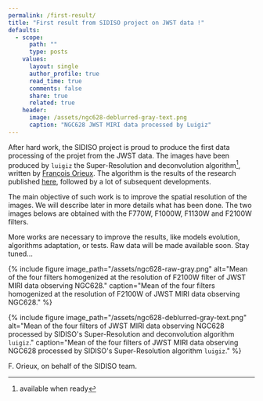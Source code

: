 ```yaml
---
permalink: /first-result/
title: "First result from SIDISO project on JWST data !"
defaults:
  - scope:
      path: ""
      type: posts
    values:
      layout: single
      author_profile: true
      read_time: true
      comments: false
      share: true
      related: true
    header:
      image: /assets/ngc628-deblurred-gray-text.png
      caption: "NGC628 JWST MIRI data processed by Luigiz"
---
```


After hard work, the SIDISO project is proud to produce the first data processing of the projet from the JWST data. The images have been produced by `luigiz`  the Super-Resolution and deconvolution algorithm[^1], written by [François Orieux](https://pro.orieux.fr). The algorithm is the results of the research published [here](https://doi.org/10.1109/TCI.2020.2998170), followed by a lot of subsequent developments.

The main objective of such work is to improve the spatial resolution of the images. We will describe later in more details what has been done. The two images belows are obtained with the F770W, F1000W, F1130W and F2100W filters.

More works are necessary to improve the results, like models evolution, algorithms adaptation, or tests. Raw data will be made available soon. Stay tuned...

{% include figure image_path="/assets/ngc628-raw-gray.png" alt="Mean of the four filters homogenized at the resolution of F2100W filter of JWST MIRI data observing NGC628." caption="Mean of the four filters homogenized at the resolution of F2100W of JWST MIRI data  observing NGC628." %}

{% include figure image_path="/assets/ngc628-deblurred-gray-text.png" alt="Mean of the four filters of JWST MIRI data observing NGC628 processed by SIDISO's Super-Resolution and deconvolution algorithm `luigiz`." caption="Mean of the four filters of JWST MIRI data observing NGC628 processed by SIDISO's Super-Resolution algorithm `luigiz`." %}

F. Orieux, on behalf of the SIDISO team.

[^1]: available when ready
